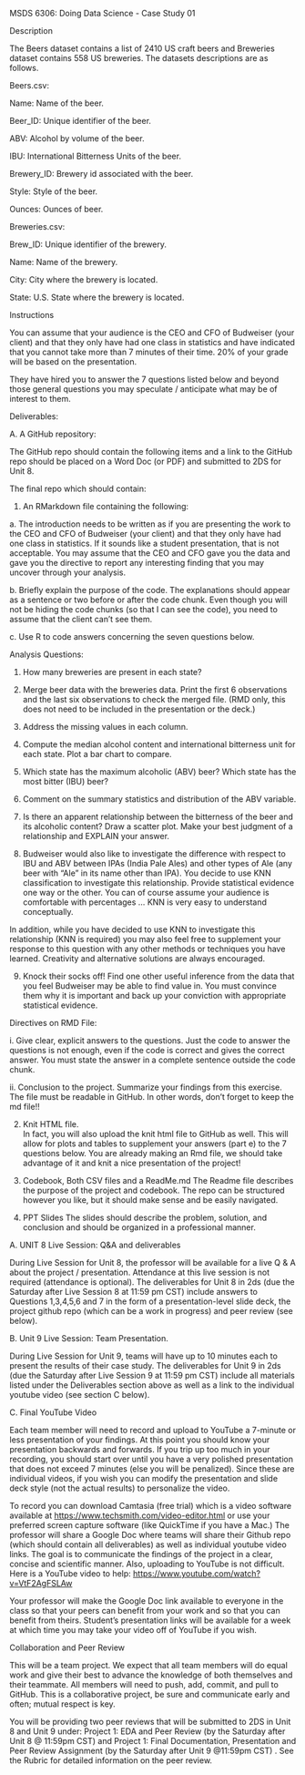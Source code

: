  MSDS 6306: Doing Data Science - Case Study 01

Description

The Beers dataset contains a list of 2410 US craft beers and Breweries dataset contains 558 US breweries. The datasets descriptions are as follows.

Beers.csv:

Name: Name of the beer.

Beer_ID: Unique identifier of the beer.

ABV: Alcohol by volume of the beer.

IBU: International Bitterness Units of the beer.

Brewery_ID: Brewery id associated with the beer.

Style: Style of the beer.

Ounces: Ounces of beer.

Breweries.csv:

Brew_ID: Unique identifier of the brewery.

Name: Name of the brewery.

City: City where the brewery is located.

State: U.S. State where the brewery is located.




Instructions

You can assume that your audience is the CEO and CFO of Budweiser (your client) and that they only have had one class in statistics and have indicated that you cannot take more than 7 minutes of their time. 20% of your grade will be based on the presentation. 

They have hired you to answer the 7 questions listed below and beyond those general questions you may speculate / anticipate what may be of interest to them.  


Deliverables: 

A.  A GitHub repository:

The GitHub repo should contain the following items and a link to the GitHub repo should be placed on a Word Doc (or PDF) and submitted to 2DS for Unit 8.  


The final repo which should contain: 	

1.  An RMarkdown file containing the following:


a.	The introduction needs to be written as if you are presenting the work to the CEO and CFO of Budweiser (your client) and that they only have had one class in statistics.  If it sounds like a student presentation, that is not acceptable.  You may assume that the CEO and CFO gave you the data and gave you the directive to report any interesting finding that you may uncover through your analysis.

b.	Briefly explain the purpose of the code. The explanations should appear as a sentence or two before or after the code chunk. Even though you will not be hiding the code chunks (so that I can see the code), you need to assume that the client can’t see them.

c.	Use R to code answers concerning the seven questions below.

Analysis Questions:

1.   How many breweries are present in each state?

2.   Merge beer data with the breweries data. Print the first 6 observations and the last six observations to check the merged file.  (RMD only, this does not need to be included in the presentation or the deck.)

3.   Address the missing values in each column.

4.   Compute the median alcohol content and international bitterness unit for each state. Plot a bar chart to compare.

5.   Which state has the maximum alcoholic (ABV) beer? Which state has the most bitter (IBU) beer?

6.   Comment on the summary statistics and distribution of the ABV variable.

7.   Is there an apparent relationship between the bitterness of the beer and its alcoholic content? Draw a scatter plot.  Make your best judgment of a relationship and EXPLAIN your answer.

8.  Budweiser would also like to investigate the difference with respect to IBU and ABV between IPAs (India Pale Ales) and other types of Ale (any beer with “Ale” in its name other than IPA).  You decide to use KNN classification to investigate this relationship.  Provide statistical evidence one way or the other. You can of course assume your audience is comfortable with percentages … KNN is very easy to understand conceptually.

In addition, while you have decided to use KNN to investigate this relationship (KNN is required) you may also feel free to supplement your response to this question with any other methods or techniques you have learned.  Creativity and alternative solutions are always encouraged.  

9. Knock their socks off!  Find one other useful inference from the data that you feel Budweiser may be able to find value in.  You must convince them why it is important and back up your conviction with appropriate statistical evidence. 






Directives on RMD File: 

i. 	Give clear, explicit answers to the questions. Just the code to answer the questions is not enough, even if the code is correct and gives the correct answer. You must state the answer in a complete sentence outside the code chunk.

ii.	Conclusion to the project. Summarize your findings from this exercise. The file must be readable in GitHub. In other words, don’t forget to keep the md file!!

2. Knit HTML file.  
In fact, you will also upload the knit html file to GitHub as well.  This will allow for plots and tables to supplement your answers (part e) to the 7 questions below.  You are already making an Rmd file, we should take advantage of it and knit a nice presentation of the project!  

3. Codebook, Both CSV files and a ReadMe.md
The Readme file describes the purpose of the project and codebook. The repo can be structured however you like, but it should make sense and be easily navigated.


4. PPT Slides 
The slides should describe the problem, solution, and conclusion and should be organized in a professional manner. 


A. UNIT 8 Live Session: Q&A and deliverables

During Live Session for Unit 8, the professor will be available for a live Q & A about the project / presentation.  Attendance at this live session is not required (attendance is optional).  The deliverables for Unit 8 in 2ds (due the Saturday after Live Session 8 at 11:59 pm CST) include answers to Questions 1,3,4,5,6 and 7 in the form of a presentation-level slide deck, the project github repo (which can be a work in progress) and peer review (see below).  





B.  Unit 9 Live Session: Team Presentation.  

During Live Session for Unit 9, teams will have up to 10 minutes each to present the results of their case study. The deliverables for Unit 9 in 2ds (due the Saturday after Live Session 9 at 11:59 pm CST) include all materials listed under the Deliverables section above as well as a link to the individual youtube video (see section C below). 


C. Final YouTube Video

Each team member will need to record and upload to YouTube a 7-minute or less presentation of your findings.   At this point you should know your presentation backwards and forwards.  If you trip up too much in your recording, you should start over until you have a very polished presentation that does not exceed 7 minutes (else you will be penalized). Since these are individual videos, if you wish you can modify the presentation and slide deck style (not the actual results) to personalize the video.

To record you can download Camtasia (free trial) which is a video software available at https://www.techsmith.com/video-editor.html
or use your preferred screen capture software (like QuickTime if you have a Mac.) The professor will share a Google Doc where teams will share their Github repo (which should contain all deliverables) as well as individual youtube video links. The goal is to communicate the findings of the project in a clear, concise and scientific manner.  Also, uploading to YouTube is not difficult.  
Here is a YouTube video to help:  https://www.youtube.com/watch?v=VtF2AgFSLAw

Your professor will make the Google Doc link available to everyone in the class so that your peers can benefit from your work and so that you can benefit from theirs.  Student’s presentation links will be available for a week at which time you may take your video off of YouTube if you wish.






Collaboration and Peer Review

This will be a team project. We expect that all team members will do equal work and give their best to advance the knowledge of both themselves and their teammate.   All members will need to push, add, commit, and pull to GitHub.  This is a collaborative project, be sure and communicate early and often; mutual respect is key. 

You will be providing two peer reviews that will be submitted to 2DS in Unit 8 and Unit 9 under:   Project 1: EDA and Peer Review (by the Saturday after Unit 8 @ 11:59pm CST) and Project 1: Final Documentation, Presentation and Peer Review Assignment (by the Saturday after Unit 9 @11:59pm CST) .  See the Rubric for detailed information on the peer review.  




